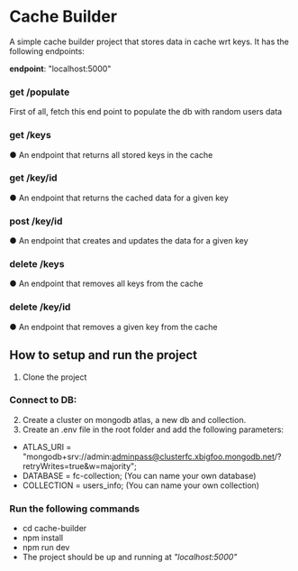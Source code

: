 # Cache Builder
A simple cache builder project that stores data in cache wrt keys. 
It has the following endpoints:

**endpoint**: "localhost:5000"

### get /populate
 First of all, fetch this end point to populate the db with random users data

### get /keys 
● An endpoint that returns all stored keys in the cache

### get /key/id
● An endpoint that returns the cached data for a given key

### post /key/id
● An endpoint that creates and updates the data for a given key

### delete /keys
● An endpoint that removes all keys from the cache

### delete /key/id
● An endpoint that removes a given key from the cache

## How to setup and run the project

1. Clone the project

 ### Connect to DB:
2.  Create a cluster on mongodb atlas, a new db and collection.
3. Create an .env file in the root folder and add the following parameters:
- ATLAS_URI = "mongodb+srv://admin:adminpass@clusterfc.xbigfoo.mongodb.net/?retryWrites=true&w=majority";
- DATABASE = fc-collection; (You can name your own database)
- COLLECTION = users_info; (You can name your own collection)

### Run the following commands
- cd cache-builder 
- npm install
- npm run dev
- The project should be up and running at _"localhost:5000"_


